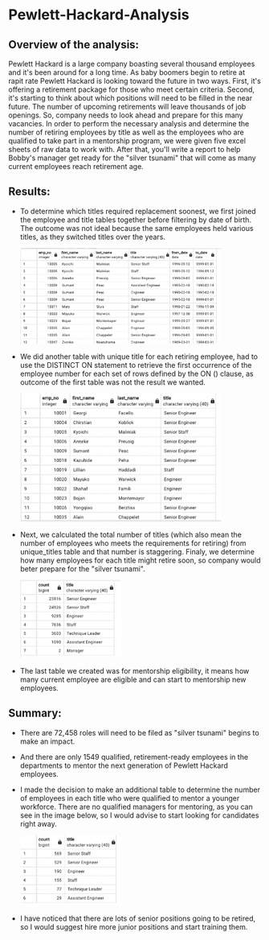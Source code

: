 # Pewlett-Hackard-Analysis

## Overview of the analysis:

Pewlett Hackard is a large company boasting several thousand employees and it's been around for a long time. As baby boomers begin to retire at rapit rate Pewlett Hackard is looking toward the future in two ways. First, it's offering a retirement package for those who meet certain criteria. Second, it's starting to think about which positions will need to be filled in the near future. The number of upcoming retirements will leave thousands of job openings. So, company needs to look ahead and prepare for this many vacancies.
In order to perform the necessary analysis and determine the number of retiring employees by title as well as the employees who are qualified to take part in a mentorship program, we were given five excel sheets of raw data to work with. After that, you'll write a report to help Bobby's manager get ready for the "silver tsunami" that will come as many current employees reach retirement age.

## Results:

- To determine which titles required replacement soonest, we first joined the employee and title tables together before filtering by date of birth. The outcome was not ideal because the same employees held various titles, as they switched titles over the years.

  <img src= "Pictures/retirement_titles.png" width = "400">

-  We did another table with unique title for each retiring employee, had to use the DISTINCT ON statement to retrieve the first occurrence of the employee number for each set of rows defined by the ON () clause, as outcome of the first table was not the result we wanted.

   <img src= "Pictures/unique_titles.png" width = "400">

- Next, we calculated the total number of titles (which also mean the number of employees who meets the requirements for retiring) from unique_titles table and that number is staggering. Finaly, we determine how many employees for each title might retire soon, so company would beter prepare for the "silver tsunami". 

  <img src= "Pictures/retiring_titles.png" width = "200">

- The last table we created was for mentorship eligibility, it means how many current employee are eligible and can start to mentorship new employees.

## Summary:

- There are 72,458 roles will need to be filed as "silver tsunami" begins to make an impact.
- And there are only 1549 qualified, retirement-ready employees in the departments to mentor the next generation of Pewlett Hackard employees.
- I made the decision to make an additional table to determine the number of employees in each title who were qualified to mentor a younger workforce. There are no qualified managers for mentoring, as you can see in the image below, so I would advise to start looking for candidates right away.

  <img src= "Pictures/mentorship_titles.png" width = "200">

- I have noticed that there are lots of senior positions going to be retired, so I would suggest hire more junior positions and start training them.